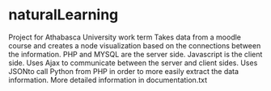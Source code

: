 # naturalLearning
Project for Athabasca University work term
Takes data from a moodle course and creates a node visualization based on the connections between the information. 
PHP and MYSQL are the server side. Javascript is the client side. 
Uses Ajax to communicate between the server and client sides. 
Uses JSONto call Python from PHP in order to more easily extract the data information.
More detailed information in documentation.txt
